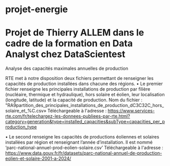 # projet-energie
Projet de Thierry ALLEM dans le cadre de la formation en Data Analyst chez DataScientest
========================================================================================================================================================
Analyse des capacités maximales annuelles de production

RTE met à notre disposition deux fichiers permettant de renseigner les capacités de production installées dans chacune des régions.
•
Le premier fichier renseigne les principales installations de production par filière (nucléaire, thermique et hydraulique), hors solaire et éolien, leur localisation (longitude, latitude) et la capacité de production.
Nom du fichier :
"RA9partition_des_principales_installations_de_production_dC3C32C_hors_solaire_et_%C.csv»
Téléchargeable à l'adresse :
https://www.services-rte.com/fr/telechargez-les-donnees-publiees-par-rte.html?category=generation&type=installed_capacities&subType=capacities_per_production_type

•
Le second renseigne les capacités de productions éoliennes et solaires installées par région et renseignant l’année d’installation.
Il est nommé ‘parc-national-annuel-prod-eolien-solaire.csv’
Téléchargeable à l'adresse :
https://www.data.gouv.fr/fr/datasets/parc-national-annuel-de-production-eolien-et-solaire-2001-a-2024/

